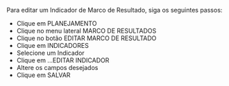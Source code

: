 Para editar um Indicador de Marco de Resultado, siga os seguintes passos:

* Clique em PLANEJAMENTO
* Clique no menu lateral MARCO DE RESULTADOS
* Clique no botão EDITAR MARCO DE RESULTADO
* Clique em INDICADORES
* Selecione um Indicador
* Clique em ...EDITAR INDICADOR
* Altere os campos desejados
* Clique em SALVAR